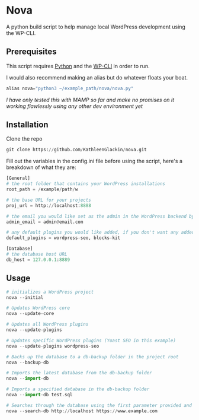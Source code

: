 # Nova

A python build script to help manage local WordPress development using the WP-CLI.

## Prerequisites

This script requires [Python](https://www.python.org/downloads/) and the [WP-CLI](https://wp-cli.org/) in order to run.

I would also recommend making an alias but do whatever floats your boat.

```python
alias nova="python3 ~/example_path/nova/nova.py"
```

*I have only tested this with MAMP so far and make no promises on it working flawlessly using any other dev environment yet*

## Installation

Clone the repo
```python
git clone https://github.com/KathleenGlackin/nova.git
```

Fill out the variables in the config.ini file before using the script, here's a breakdown of what they are:

```python
[General]
# the root folder that contains your WordPress installations
root_path = /example/path/w

# the base URL for your projects
proj_url = http://localhost:8888

# the email you would like set as the admin in the WordPress backend by default
admin_email = admin@email.com

# any default plugins you would like added, if you don't want any added by default then leave this blank
default_plugins = wordpress-seo, blocks-kit

[Database]
# the database host URL
db_host = 127.0.0.1:8889
```

## Usage

```python
# initializes a WordPress project
nova --initial

# Updates WordPress core
nova --update-core

# Updates all WordPress plugins
nova --update-plugins

# Updates specific WordPress plugins (Yoast SEO in this example)
nova --update-plugins wordpress-seo

# Backs up the database to a db-backup folder in the project root
nova --backup-db

# Imports the latest database from the db-backup folder
nova --import-db

# Imports a specified database in the db-backup folder
nova --import-db test.sql

# Searches through the database using the first parameter provided and replaces it with the second parameter. A backup of the database is automatically done before this is run.
nova --search-db http://localhost https://www.example.com
```
